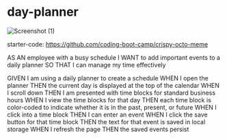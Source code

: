 # day-planner
![Screenshot (1)](https://user-images.githubusercontent.com/128939875/236297213-f80daf2d-4f85-490c-9c97-6bbfc34f9fc4.png)


starter-code: https://github.com/coding-boot-camp/crispy-octo-meme

AS AN employee with a busy schedule
I WANT to add important events to a daily planner
SO THAT I can manage my time effectively


GIVEN I am using a daily planner to create a schedule
WHEN I open the planner
THEN the current day is displayed at the top of the calendar
WHEN I scroll down
THEN I am presented with time blocks for standard business hours
WHEN I view the time blocks for that day
THEN each time block is color-coded to indicate whether it is in the past, present, or future
WHEN I click into a time block
THEN I can enter an event
WHEN I click the save button for that time block
THEN the text for that event is saved in local storage
WHEN I refresh the page
THEN the saved events persist
